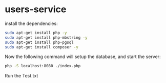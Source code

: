 # users-service

install the dependencies:

```bash
sudo apt-get install php -y
sudo apt-get install php-mbstring -y
sudo apt-get install php-pgsql
sudo apt-get install composer -y

```

Now the following command will setup the database, and start the server:

```bash
php -S localhost:8080 ./index.php
```

Run the Test.txt
